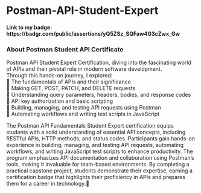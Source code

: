 # Postman-API-Student-Expert

<p> <b> Link to my badge: https://badgr.com/public/assertions/yQ5ZSz_SQFaw4G3cZwx_Gw </b></p>
<h3> <b> About Postman Student API Certificate </b> </h3>
<p> Postman API Student Expert Certification, diving into the fascinating world of APIs and their pivotal role in modern software development. <br>
Through this hands-on journey, I explored:  <br>
🔹 The fundamentals of APIs and their significance  <br>
🔹 Making GET, POST, PATCH, and DELETE requests   <br>
🔹 Understanding query parameters, headers, bodies, and response codes   <br>
🔹 API key authorization and basic scripting   <br>
🔹 Building, managing, and testing API requests using Postman   <br>
🔹 Automating workflows and writing test scripts in JavaScript   <br>
</p>
<p> The Postman API Fundamentals Student Expert certification equips students with a solid understanding of essential API concepts, including RESTful APIs, HTTP methods, and status codes. Participants gain hands-on experience in building, managing, and testing API requests, automating workflows, and writing JavaScript test scripts to enhance productivity. The program emphasizes API documentation and collaboration using Postman’s tools, making it invaluable for team-based environments. By completing a practical capstone project, students demonstrate their expertise, earning a certification badge that highlights their proficiency in APIs and prepares them for a career in technology.🚀
</p> <br>

